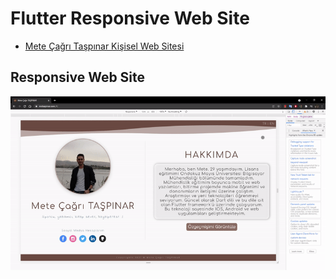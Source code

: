 # Flutter Responsive Web Site

- [Mete Çağrı Taşpınar Kişisel Web Sitesi](https://www.mctaspinar.com)

## Responsive Web Site

![Preview](/gif.gif)